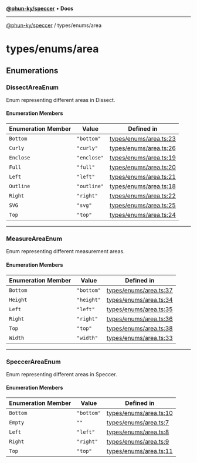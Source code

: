 [**@phun-ky/speccer**](../../README.md) • **Docs**

***

[@phun-ky/speccer](../../README.md) / types/enums/area

# types/enums/area

## Enumerations

### DissectAreaEnum

Enum representing different areas in Dissect.

#### Enumeration Members

| Enumeration Member | Value | Defined in |
| ------ | ------ | ------ |
| `Bottom` | `"bottom"` | [types/enums/area.ts:23](https://github.com/phun-ky/speccer/blob/main/src/types/enums/area.ts#L23) |
| `Curly` | `"curly"` | [types/enums/area.ts:26](https://github.com/phun-ky/speccer/blob/main/src/types/enums/area.ts#L26) |
| `Enclose` | `"enclose"` | [types/enums/area.ts:19](https://github.com/phun-ky/speccer/blob/main/src/types/enums/area.ts#L19) |
| `Full` | `"full"` | [types/enums/area.ts:20](https://github.com/phun-ky/speccer/blob/main/src/types/enums/area.ts#L20) |
| `Left` | `"left"` | [types/enums/area.ts:21](https://github.com/phun-ky/speccer/blob/main/src/types/enums/area.ts#L21) |
| `Outline` | `"outline"` | [types/enums/area.ts:18](https://github.com/phun-ky/speccer/blob/main/src/types/enums/area.ts#L18) |
| `Right` | `"right"` | [types/enums/area.ts:22](https://github.com/phun-ky/speccer/blob/main/src/types/enums/area.ts#L22) |
| `SVG` | `"svg"` | [types/enums/area.ts:25](https://github.com/phun-ky/speccer/blob/main/src/types/enums/area.ts#L25) |
| `Top` | `"top"` | [types/enums/area.ts:24](https://github.com/phun-ky/speccer/blob/main/src/types/enums/area.ts#L24) |

***

### MeasureAreaEnum

Enum representing different measurement areas.

#### Enumeration Members

| Enumeration Member | Value | Defined in |
| ------ | ------ | ------ |
| `Bottom` | `"bottom"` | [types/enums/area.ts:37](https://github.com/phun-ky/speccer/blob/main/src/types/enums/area.ts#L37) |
| `Height` | `"height"` | [types/enums/area.ts:34](https://github.com/phun-ky/speccer/blob/main/src/types/enums/area.ts#L34) |
| `Left` | `"left"` | [types/enums/area.ts:35](https://github.com/phun-ky/speccer/blob/main/src/types/enums/area.ts#L35) |
| `Right` | `"right"` | [types/enums/area.ts:36](https://github.com/phun-ky/speccer/blob/main/src/types/enums/area.ts#L36) |
| `Top` | `"top"` | [types/enums/area.ts:38](https://github.com/phun-ky/speccer/blob/main/src/types/enums/area.ts#L38) |
| `Width` | `"width"` | [types/enums/area.ts:33](https://github.com/phun-ky/speccer/blob/main/src/types/enums/area.ts#L33) |

***

### SpeccerAreaEnum

Enum representing different areas in Speccer.

#### Enumeration Members

| Enumeration Member | Value | Defined in |
| ------ | ------ | ------ |
| `Bottom` | `"bottom"` | [types/enums/area.ts:10](https://github.com/phun-ky/speccer/blob/main/src/types/enums/area.ts#L10) |
| `Empty` | `""` | [types/enums/area.ts:7](https://github.com/phun-ky/speccer/blob/main/src/types/enums/area.ts#L7) |
| `Left` | `"left"` | [types/enums/area.ts:8](https://github.com/phun-ky/speccer/blob/main/src/types/enums/area.ts#L8) |
| `Right` | `"right"` | [types/enums/area.ts:9](https://github.com/phun-ky/speccer/blob/main/src/types/enums/area.ts#L9) |
| `Top` | `"top"` | [types/enums/area.ts:11](https://github.com/phun-ky/speccer/blob/main/src/types/enums/area.ts#L11) |
